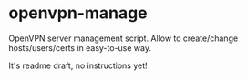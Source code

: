 # openvpn-manage
OpenVPN server management script. Allow to create/change hosts/users/certs in easy-to-use way.

It's readme draft, no instructions yet!
